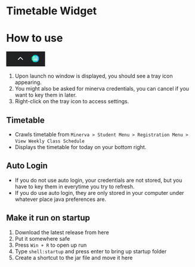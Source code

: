 # Timetable Widget

# How to use

![img.png](images/img.png)

1. Upon launch no window is displayed, you should see a tray icon appearing.
2. You might also be asked for minerva credentials, you can cancel if you want to key them in later.
3. Right-click on the tray icon to access settings.

## Timetable

- Crawls timetable from `Minerva > Student Menu > Registration Menu > View Weekly Class Schedule`
- Displays the timetable for today on your bottom right.

## Auto Login

- If you do not use auto login, your credentials are not stored, but you have to key them in everytime you try to
  refresh.
- If you do use auto login, they are only stored in your computer under whatever place java preferences are.

## Make it run on startup

1. Download the latest release from here
2. Put it somewhere safe
3. Press `Win + R` to open up run
4. Type `shell:startup` and press enter to bring up startup folder
5. Create a shortcut to the jar file and move it here
